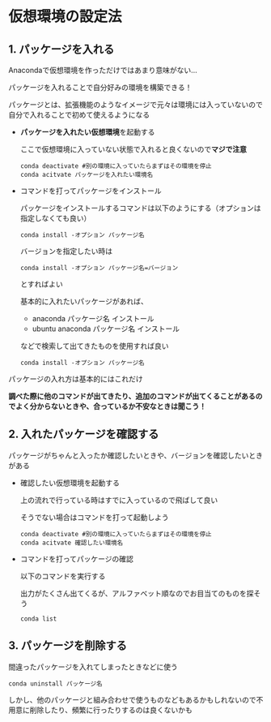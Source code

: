 # 仮想環境の設定法

## 1. パッケージを入れる

Anacondaで仮想環境を作っただけではあまり意味がない...  

パッケージを入れることで自分好みの環境を構築できる！

パッケージとは、拡張機能のようなイメージで元々は環境には入っていないので自分で入れることで初めて使えるようになる

- **パッケージを入れたい仮想環境**を起動する

    ここで仮想環境に入っていない状態で入れると良くないので**マジで注意**

    ```java:ターミナル
    conda deactivate #別の環境に入っていたらまずはその環境を停止
    conda acitvate パッケージを入れたい環境名
    ```

- コマンドを打ってパッケージをインストール

    パッケージをインストールするコマンドは以下のようにする（オプションは指定しなくても良い）

    ```java:ターミナル
    conda install -オプション パッケージ名
    ```

    バージョンを指定したい時は

    ```java:ターミナル
    conda install -オプション パッケージ名=バージョン
    ```

    とすればよい

    基本的に入れたいパッケージがあれば、

  - anaconda パッケージ名 インストール
  - ubuntu anaconda パッケージ名 インストール
  
  などで検索して出てきたものを使用すれば良い

    ```java:ターミナル
    conda install -オプション パッケージ名
    ```

パッケージの入れ方は基本的にはこれだけ

**調べた際に他のコマンドが出てきたり、追加のコマンドが出てくることがあるのでよく分からないときや、合っているか不安なときは聞こう！**

## 2. 入れたパッケージを確認する

パッケージがちゃんと入ったか確認したいときや、バージョンを確認したいときがある

- 確認したい仮想環境を起動する

    上の流れで行っている時はすでに入っているので飛ばして良い

    そうでない場合はコマンドを打って起動しよう

    ```java:ターミナル
    conda deactivate #別の環境に入っていたらまずはその環境を停止
    conda acitvate 確認したい環境名
    ```

- コマンドを打ってパッケージの確認

    以下のコマンドを実行する

    出力がたくさん出てくるが、アルファベット順なのでお目当てのものを探そう

    ```java:ターミナル
    conda list
    ```

## 3. パッケージを削除する

間違ったパッケージを入れてしまったときなどに使う

```java:ターミナル
conda uninstall パッケージ名
```

しかし、他のパッケージと組み合わせで使うものなどもあるかもしれないので不用意に削除したり、頻繁に行ったりするのは良くないかも
